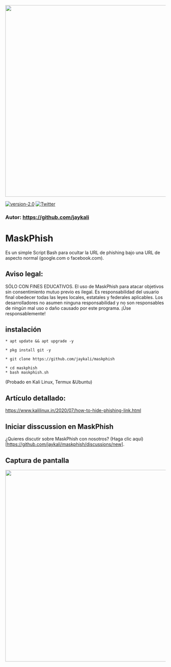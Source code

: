 <p align="center">
	<img src="https://i.imgur.com/plp3lJu.jpg" width="600px" hight="100px">
</p>

[![version-2.0](https://img.shields.io/badge/MaskPhish-2.0-green)](https://github.com/jaykali/maskphish/releases/tag/2.0)	[![Twitter](https://img.shields.io/twitter/url/https/twitter.com/cloudposse.svg?style=social&label=Follow%20%40KaliLinux_in)](https://twitter.com/KaliLinux_in)
### Autor: https://github.com/jaykali

# MaskPhish
Es un simple Script Bash para ocultar la URL de phishing bajo una URL de aspecto normal (google.com o facebook.com).


## Aviso legal:
SÓLO CON FINES EDUCATIVOS. El uso de MaskPhish para atacar objetivos sin consentimiento mutuo previo es ilegal. Es responsabilidad del usuario final obedecer todas las leyes locales, estatales y federales aplicables. Los desarrolladores no asumen ninguna responsabilidad y no son responsables de ningún mal uso o daño causado por este programa. ¡Úse responsablemente!

## instalación 

```
* apt update && apt upgrade -y

* pkg install git -y

* git clone https://github.com/jaykali/maskphish

* cd maskphish
* bash maskphish.sh
```
(Probado en Kali Linux, Termux &Ubuntu)
## Artículo detallado:
https://www.kalilinux.in/2020/07/how-to-hide-phishing-link.html

## Iniciar disscussion en MaskPhish
¿Quieres discutir sobre MaskPhish con nosotros? (Haga clic aquí) [https://github.com/jaykali/maskphish/discussions/new].

## Captura de pantalla
<p align="center">
	<img src="https://i.imgur.com/1JsWv4I.png" width="600px">
</p>

